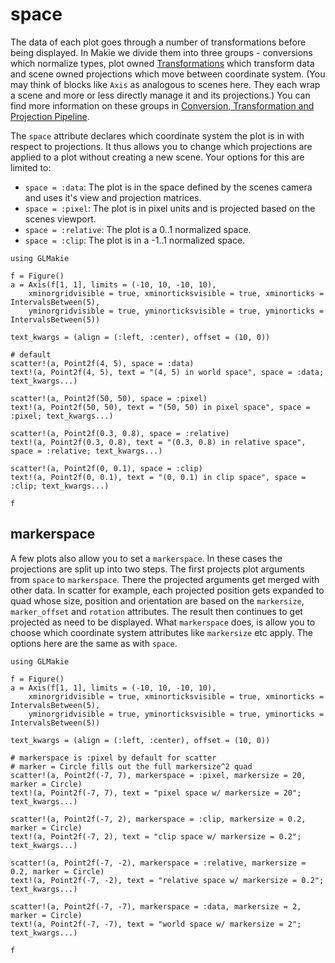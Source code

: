# space

The data of each plot goes through a number of transformations before being displayed.
In Makie we divide them into three groups - conversions which normalize types, plot owned [Transformations](@ref) which transform data and scene owned projections which move between coordinate system.
(You may think of blocks like `Axis` as analogous to scenes here. They each wrap a scene and more or less directly manage it and its projections.)
You can find more information on these groups in [Conversion, Transformation and Projection Pipeline](@ref).

The `space` attribute declares which coordinate system the plot is in with respect to projections.
It thus allows you to change which projections are applied to a plot without creating a new scene.
Your options for this are limited to:
- `space = :data`: The plot is in the space defined by the scenes camera and uses it's view and projection matrices.
- `space = :pixel`: The plot is in pixel units and is projected based on the scenes viewport.
- `space = :relative`: The plot is a 0..1 normalized space.
- `space = :clip`: The plot is in a -1..1 normalized space.

```@figure
using GLMakie

f = Figure()
a = Axis(f[1, 1], limits = (-10, 10, -10, 10),
    xminorgridvisible = true, xminorticksvisible = true, xminorticks = IntervalsBetween(5),
    yminorgridvisible = true, yminorticksvisible = true, yminorticks = IntervalsBetween(5))

text_kwargs = (align = (:left, :center), offset = (10, 0))

# default
scatter!(a, Point2f(4, 5), space = :data)
text!(a, Point2f(4, 5), text = "(4, 5) in world space", space = :data; text_kwargs...)

scatter!(a, Point2f(50, 50), space = :pixel)
text!(a, Point2f(50, 50), text = "(50, 50) in pixel space", space = :pixel; text_kwargs...)

scatter!(a, Point2f(0.3, 0.8), space = :relative)
text!(a, Point2f(0.3, 0.8), text = "(0.3, 0.8) in relative space", space = :relative; text_kwargs...)

scatter!(a, Point2f(0, 0.1), space = :clip)
text!(a, Point2f(0, 0.1), text = "(0, 0.1) in clip space", space = :clip; text_kwargs...)

f
```

## markerspace

A few plots also allow you to set a `markerspace`.
In these cases the projections are split up into two steps.
The first projects plot arguments from `space` to `markerspace`.
There the projected arguments get merged with other data.
In scatter for example, each projected position gets expanded to quad whose size, position and orientation are based on the `markersize`, `marker_offset` and `rotation` attributes.
The result then continues to get projected as need to be displayed.
What `markerspace` does, is allow you to choose which coordinate system attributes like `markersize` etc apply.
The options here are the same as with `space`.

```@figure
using GLMakie

f = Figure()
a = Axis(f[1, 1], limits = (-10, 10, -10, 10),
    xminorgridvisible = true, xminorticksvisible = true, xminorticks = IntervalsBetween(5),
    yminorgridvisible = true, yminorticksvisible = true, yminorticks = IntervalsBetween(5))

text_kwargs = (align = (:left, :center), offset = (10, 0))

# markerspace is :pixel by default for scatter
# marker = Circle fills out the full markersize^2 quad
scatter!(a, Point2f(-7, 7), markerspace = :pixel, markersize = 20, marker = Circle)
text!(a, Point2f(-7, 7), text = "pixel space w/ markersize = 20"; text_kwargs...)

scatter!(a, Point2f(-7, 2), markerspace = :clip, markersize = 0.2, marker = Circle)
text!(a, Point2f(-7, 2), text = "clip space w/ markersize = 0.2"; text_kwargs...)

scatter!(a, Point2f(-7, -2), markerspace = :relative, markersize = 0.2, marker = Circle)
text!(a, Point2f(-7, -2), text = "relative space w/ markersize = 0.2"; text_kwargs...)

scatter!(a, Point2f(-7, -7), markerspace = :data, markersize = 2, marker = Circle)
text!(a, Point2f(-7, -7), text = "world space w/ markersize = 2"; text_kwargs...)

f
```